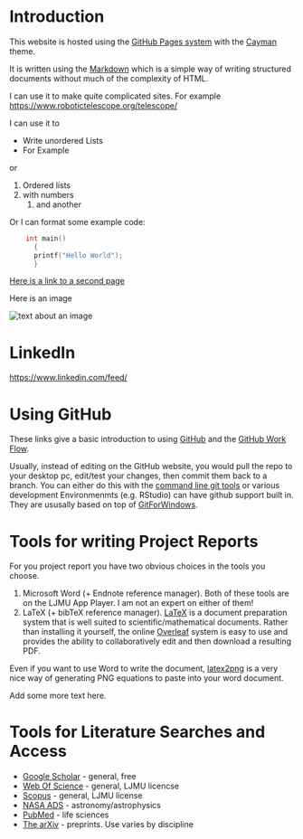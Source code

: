 # Introduction

This website is hosted using the [GitHub Pages system](https://pages.github.com) with the [Cayman](https://github.com/pages-themes/cayman) theme.

It is written using the [Markdown](https://guides.github.com/features/mastering-markdown/) which is a simple way of writing structured documents without much of the complexity of HTML.

I can use it to make quite complicated sites.  For example https://www.robotictelescope.org/telescope/

I can use it to

* Write unordered Lists
* For Example

or 

1.  Ordered lists
1.  with numbers
    1.  and another

Or I can format some example code:


```c
    int main() 
      {
      printf("Hello World");
      }
```

[Here is a link to a second page](second.md)

Here is an image

![text about an image](image.png)

# LinkedIn

https://www.linkedin.com/feed/

# Using GitHub

These links give a basic introduction to using [GitHub](https://guides.github.com/activities/hello-world/) and the [GitHub Work Flow](https://guides.github.com/introduction/flow/).

Usually, instead of editing on the GitHub website,  you would pull the repo to your desktop pc, edit/test your changes, then commit 
them back to a branch.  You can either do this with the [command line git tools](https://docs.gitlab.com/ce/gitlab-basics/start-using-git.html) or various development Environmenmts (e.g. RStudio) can have github support built in.  They are ususally based on top of [GitForWindows](https://gitforwindows.org).


# Tools for writing Project Reports

For you project report you have two obvious choices in the tools you choose.

1.  Microsoft Word (+ Endnote reference manager).  Both of these tools are on the LJMU App Player.  I am not an expert on either of them!
1.  LaTeX (+ bibTeX reference manager).  [LaTeX](https://www.latex-tutorial.com/tutorials/) is a document preparation system that is well suited to  scientific/mathematical documents.  Rather than installing it yourself, the online [Overleaf](https://www.overleaf.com) system is easy to use and provides the ability to collaboratively edit and then download a resulting PDF.

Even if you want to use Word to write the document, [latex2png](http://latex2png.com) is a very nice way of generating PNG equations to paste into your word document.

Add some more text here.

# Tools for Literature Searches and Access

*  [Google Scholar](https://scholar.google.co.uk) - general, free
*  [Web Of Science](https://webofknowledge.com/) - general, LJMU licencse
*  [Scopus](https://www.scopus.com/) - general, LJMU license
*  [NASA ADS](https://ui.adsabs.harvard.edu/) - astronomy/astrophysics
*  [PubMed](https://www.ncbi.nlm.nih.gov/pubmed/) - life sciences
*  [The arXiv](https://arxiv.org) - preprints.  Use varies by discipline






